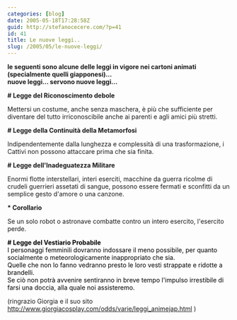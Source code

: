 ```yaml
---
categories: [blog]
date: 2005-05-18T17:28:58Z
guid: http://stefanocecere.com/?p=41
id: 41
title: Le nuove leggi..
slug: /2005/05/le-nuove-leggi/
---
```


<span style="font-weight: bold">le seguenti sono alcune delle leggi in vigore nei cartoni animati (specialmente quelli giapponesi)…<br /> nuove leggi… servono nuove leggi…</span>

<span style="font-weight: bold"># Legge del Riconoscimento debole</span>
  
Mettersi un costume, anche senza maschera, è più che sufficiente per diventare del tutto irriconoscibile anche ai parenti e agli amici più stretti.

<span style="font-weight: bold"># Legge della Continuità della Metamorfosi</span>
  
Indipendentemente dalla lunghezza e complessità di una trasformazione, i Cattivi non possono attaccare prima che sia finita.

<span style="font-weight: bold"># Legge dell'Inadeguatezza Militare</span>
  
Enormi flotte interstellari, interi eserciti, macchine da guerra ricolme di crudeli guerrieri assetati di sangue, possono essere fermati e sconfitti da un semplice gesto d'amore o una canzone.
  
<span style="font-weight: bold">* Corollario</span>
  
Se un solo robot o astronave combatte contro un intero esercito, l'esercito perde.

<span style="font-weight: bold;color: #000000"># Legge del Vestiario Probabile</span><span style="color: #000000"><br /> I personaggi femminili dovranno indossare il meno possibile, per quanto socialmente o meteorologicamente inappropriato che sia.<br /> Quelle che non lo fanno vedranno presto le loro vesti strappate e ridotte a brandelli.<br /> Se ciò non potrà avvenire sentiranno in breve tempo l'impulso irrestibile di farsi una doccia, alla quale noi assisteremo.</span>

(ringrazio Giorgia e il suo sito <http://www.giorgiacosplay.com/odds/varie/leggi_animejap.html> )